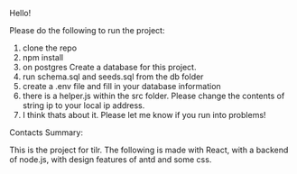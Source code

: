 Hello!

Please do the following to run the project:

1. clone the repo
2. npm install
3. on postgres Create a database for this project.
4. run schema.sql and seeds.sql from the db folder
5. create a .env file and fill in your database information
6. there is a helper.js within the src folder. Please change the contents of string ip to your local ip address.
7. I think thats about it. Please let me know if you run into problems!

Contacts Summary:

This is the project for tilr. The following is made with React, with a backend of node.js, with design features of antd and some css.
